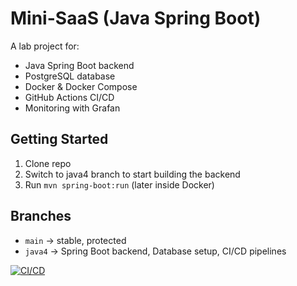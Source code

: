 # Mini-SaaS (Java Spring Boot)

A lab project for:
- Java Spring Boot backend
- PostgreSQL database
- Docker & Docker Compose
- GitHub Actions CI/CD
- Monitoring with Grafan

## Getting Started
1. Clone repo
2. Switch to java4 branch to start building the backend
3. Run `mvn spring-boot:run` (later inside Docker)

## Branches
- `main` → stable, protected
- `java4` → Spring Boot backend, Database setup, CI/CD pipelines

[![CI/CD](https://github.com/OltiKlaiqi/mini-saas-2/actions/workflows/build.yml/badge.svg)](https://github.com/OltiKlaiqi/mini-saas-2/actions/workflows/build.yml)

